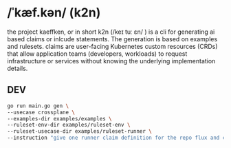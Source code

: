 # /ˈkæf.kən/ (k2n)

the project kaeffken, or in short k2n (/keɪ tuː ɛn/ ) is a cli for generating ai based claims or inlcude statements. The generation is based on examples and rulesets. claims are user-facing Kubernetes custom resources (CRDs) that allow application teams (developers, workloads) to request infrastructure or services without knowing the underlying implementation details.

## DEV

```bash
go run main.go gen \
--usecase crossplane \
--examples-dir examples/examples \
--ruleset-env-dir examples/ruleset-env \
--ruleset-usecase-dir examples/ruleset-runner \
--instruction "give one runner claim definition for the repo flux and cluster app3. no description. see examples for schema"
```
